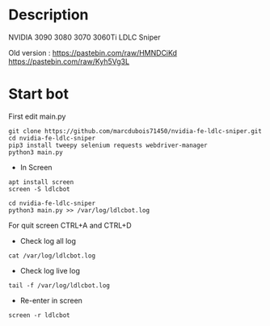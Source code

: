 # Description

NVIDIA 3090 3080 3070 3060Ti LDLC Sniper

Old version : https://pastebin.com/raw/HMNDCiKd https://pastebin.com/raw/Kyh5Vg3L

# Start bot

First edit main.py

```
git clone https://github.com/marcdubois71450/nvidia-fe-ldlc-sniper.git
cd nvidia-fe-ldlc-sniper
pip3 install tweepy selenium requests webdriver-manager
python3 main.py
```


 - In Screen

```
apt install screen
screen -S ldlcbot

cd nvidia-fe-ldlc-sniper
python3 main.py >> /var/log/ldlcbot.log
```
For quit screen CTRL+A and CTRL+D


- Check log all log
```
cat /var/log/ldlcbot.log
```

- Check log live log
```
tail -f /var/log/ldlcbot.log
```

 - Re-enter in screen
```
screen -r ldlcbot
```
